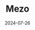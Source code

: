 ---  
layout: startup_page  
title: "Mezo"  
id: "mezo.org"  
permalink: "/mezomezo.org07262024/"  
website: "https://mezo.org/"  
funding_round: "Strategic Investment"  
funding_amount: "$30M"  
investors: "Ledger Cathay Fund, ArkStream, Aquarius Fund, Flowdesk, GSR, Origin Protocol, Mantle's EcoFund"  
about: "Mezo, built by Thesis, is a Bitcoin Economic Layer designed to improve Bitcoin's infrastructure by enabling cheap, efficient transactions while maintaining the network's security and open-source principles. It offers real-world applications, including a trust-minimized bitcoin bridge (tBTC) and staking with stBTC, allowing users to maximize Bitcoin's potential beyond simply holding it."  
markets: "Bitcoin, Fintech, Blockchain Services, Financial Software, Cryptocurrency/Blockchain"  
hq: "Menlo Park, California, United States"  
founded_year: "2024"  
linkedin: "https://www.linkedin.com/company/mezonetwork"  
twitter: "https://twitter.com/mezonetwork"  
instagram: ""  
facebook: ""  
crunchbase: "https://www.crunchbase.com/organization/mezo"  
pitchbook: "https://pitchbook.com/profiles/company/593610-94"  

date_display: "26-Jul-2024"  
date: "2024-07-26"

# SEO Optimization  
meta_title: "Mezo - Strategic Investment Funding ($30M)"  
meta_description: "Mezo, Mezo, built by Thesis, is a Bitcoin Economic Layer designed to improve Bitcoin's infrastructure by enabling cheap, efficient transactions while mainta..."  
meta_keywords: "Mezo, Bitcoin, Fintech, Blockchain Services, Financial Software, Cryptocurrency/Blockchain, Strategic Investment funding"  
canonical_url: "https://startup.projectstartups.com/mezomezo.org07262024/"  
---